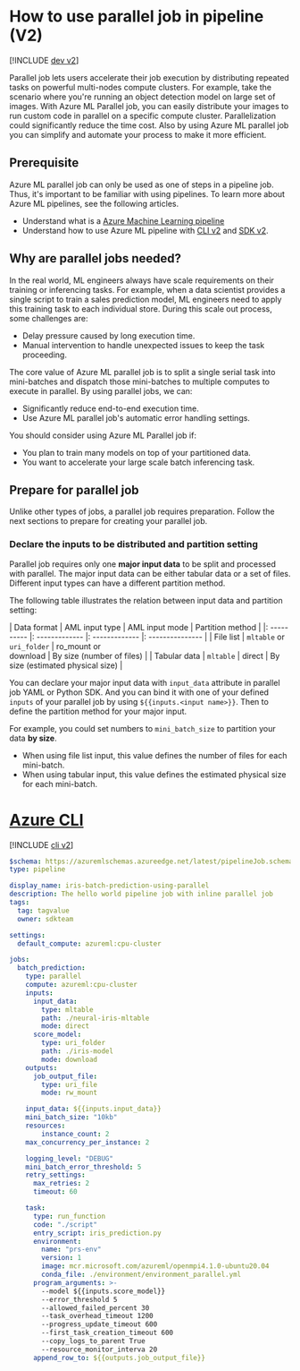 
# How to use parallel job in pipeline (V2)

[!INCLUDE [dev v2](../../includes/machine-learning-dev-v2.md)]

Parallel job lets users accelerate their job execution by distributing repeated tasks on powerful multi-nodes compute clusters. For example, take the scenario where you're running an object detection model on large set of images. With Azure ML Parallel job, you can easily distribute your images to run custom code in parallel on a specific compute cluster. Parallelization could significantly reduce the time cost. Also by using Azure ML parallel job you can simplify and automate your process to make it more efficient.

## Prerequisite

Azure ML parallel job can only be used as one of steps in a pipeline job. Thus, it's important to be familiar with using pipelines. To learn more about Azure ML pipelines, see the following articles.

- Understand what is a [Azure Machine Learning pipeline](concept-ml-pipelines.md)
- Understand how to use Azure ML pipeline with [CLI v2](how-to-create-component-pipelines-cli.md) and [SDK v2](how-to-create-component-pipeline-python.md).

## Why are parallel jobs needed?

In the real world, ML engineers always have scale requirements on their training or inferencing tasks. For example, when a data scientist provides a single script to train a sales prediction model, ML engineers need to apply this training task to each individual store. During this scale out process, some challenges are:

- Delay pressure caused by long execution time.
- Manual intervention to handle unexpected issues to keep the task proceeding.

The core value of Azure ML parallel job is to split a single serial task into mini-batches and dispatch those mini-batches to multiple computes to execute in parallel. By using parallel jobs, we can:

 - Significantly reduce end-to-end execution time.
 - Use Azure ML parallel job's automatic error handling settings.

You should consider using Azure ML Parallel job if:

 - You plan to train many models on top of your partitioned data.
 - You want to accelerate your large scale batch inferencing task.

## Prepare for parallel job

Unlike other types of jobs, a parallel job requires preparation. Follow the next sections to prepare for creating your parallel job.

### Declare the inputs to be distributed and partition setting

Parallel job requires only one **major input data** to be split and processed with parallel. The major input data can be either tabular data or a set of files. Different input types can have a different partition method.

The following table illustrates the relation between input data and partition setting:

| Data format | AML input type | AML input mode | Partition method |
|: ---------- |: ------------- |: ------------- |: --------------- |
| File list | `mltable` or<br>`uri_folder` | ro_mount or<br>download | By size (number of files) |
| Tabular data | `mltable` | direct | By size (estimated physical size) |

You can declare your major input data with `input_data` attribute in parallel job YAML or Python SDK. And you can bind it with one of your defined `inputs` of your parallel job by using `${{inputs.<input name>}}`. Then to define the partition method for your major input.

For example, you could set numbers to `mini_batch_size` to partition your data **by size**.

- When using file list input, this value defines the number of files for each mini-batch.
- When using tabular input, this value defines the estimated physical size for each mini-batch.

# [Azure CLI](#tab/cliv2)

[!INCLUDE [cli v2](../../includes/machine-learning-cli-v2.md)]

```yaml
$schema: https://azuremlschemas.azureedge.net/latest/pipelineJob.schema.json
type: pipeline

display_name: iris-batch-prediction-using-parallel
description: The hello world pipeline job with inline parallel job
tags:
  tag: tagvalue
  owner: sdkteam

settings:
  default_compute: azureml:cpu-cluster

jobs:
  batch_prediction:
    type: parallel
    compute: azureml:cpu-cluster
    inputs:
      input_data: 
        type: mltable
        path: ./neural-iris-mltable
        mode: direct
      score_model: 
        type: uri_folder
        path: ./iris-model
        mode: download
    outputs:
      job_output_file:
        type: uri_file
        mode: rw_mount

    input_data: ${{inputs.input_data}}
    mini_batch_size: "10kb"
    resources:
        instance_count: 2
    max_concurrency_per_instance: 2

    logging_level: "DEBUG"
    mini_batch_error_threshold: 5
    retry_settings:
      max_retries: 2
      timeout: 60

    task:
      type: run_function
      code: "./script"
      entry_script: iris_prediction.py
      environment:
        name: "prs-env"
        version: 1
        image: mcr.microsoft.com/azureml/openmpi4.1.0-ubuntu20.04
        conda_file: ./environment/environment_parallel.yml
      program_arguments: >-
        --model ${{inputs.score_model}}
        --error_threshold 5
        --allowed_failed_percent 30
        --task_overhead_timeout 1200
        --progress_update_timeout 600
        --first_task_creation_timeout 600
        --copy_logs_to_parent True
        --resource_monitor_interva 20
      append_row_to: ${{outputs.job_output_file}}

```
